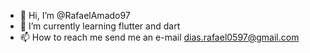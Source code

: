 - 👋 Hi, I’m @RafaelAmado97
- 🌱 I’m currently learning flutter and dart
- 📫 How to reach me send me an e-mail dias.rafael0597@gmail.com

<!---
RafaelAmado97/RafaelAmado97 is a ✨ special ✨ repository because its `README.md` (this file) appears on your GitHub profile.
You can click the Preview link to take a look at your changes.
--->

